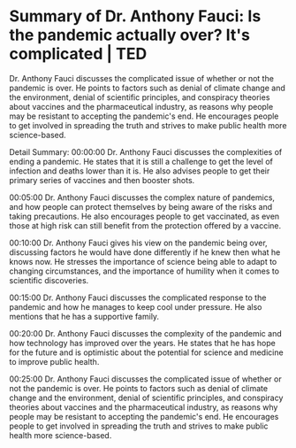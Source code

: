 # Summary of Dr. Anthony Fauci: Is the pandemic actually over? It's complicated | TED

Dr. Anthony Fauci discusses the complicated issue of whether or not the pandemic is over. He points to factors such as denial of climate change and the environment, denial of scientific principles, and conspiracy theories about vaccines and the pharmaceutical industry, as reasons why people may be resistant to accepting the pandemic's end. He encourages people to get involved in spreading the truth and strives to make public health more science-based.

Detail Summary: 
00:00:00
Dr. Anthony Fauci discusses the complexities of ending a pandemic. He states that it is still a challenge to get the level of infection and deaths lower than it is. He also advises people to get their primary series of vaccines and then booster shots.

00:05:00
Dr. Anthony Fauci discusses the complex nature of pandemics, and how people can protect themselves by being aware of the risks and taking precautions. He also encourages people to get vaccinated, as even those at high risk can still benefit from the protection offered by a vaccine.

00:10:00
Dr. Anthony Fauci gives his view on the pandemic being over, discussing factors he would have done differently if he knew then what he knows now. He stresses the importance of science being able to adapt to changing circumstances, and the importance of humility when it comes to scientific discoveries.

00:15:00
Dr. Anthony Fauci discusses the complicated response to the pandemic and how he manages to keep cool under pressure. He also mentions that he has a supportive family.

00:20:00
Dr. Anthony Fauci discusses the complexity of the pandemic and how technology has improved over the years. He states that he has hope for the future and is optimistic about the potential for science and medicine to improve public health.

00:25:00
Dr. Anthony Fauci discusses the complicated issue of whether or not the pandemic is over. He points to factors such as denial of climate change and the environment, denial of scientific principles, and conspiracy theories about vaccines and the pharmaceutical industry, as reasons why people may be resistant to accepting the pandemic's end. He encourages people to get involved in spreading the truth and strives to make public health more science-based.

